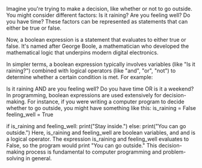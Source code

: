 Imagine you're trying to make a decision, like whether or not to go outside. You might consider different factors: Is it raining? Are you feeling well? Do you have time? These factors can be represented as statements that can either be true or false.

Now, a boolean expression is a statement that evaluates to either true or false. It's named after George Boole, a mathematician who developed the mathematical logic that underpins modern digital electronics.

In simpler terms, a boolean expression typically involves variables (like "Is it raining?") combined with logical operators (like "and", "or", "not") to determine whether a certain condition is met. For example:

Is it raining AND are you feeling well?
Do you have time OR is it a weekend?
In programming, boolean expressions are used extensively for decision-making. For instance, if you were writing a computer program to decide whether to go outside, you might have something like this:
is_raining = False
feeling_well = True

if is_raining and feeling_well:
    print("Stay inside.")
else:
    print("You can go outside.")
Here, is_raining and feeling_well are boolean variables, and and is a logical operator. The expression is_raining and feeling_well evaluates to False, so the program would print "You can go outside." This decision-making process is fundamental to computer programming and problem-solving in general.